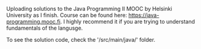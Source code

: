 Uploading solutions to the Java Programming II MOOC by Helsinki University as I finish. Course can be found here: https://java-programming.mooc.fi. I highly recommend it if you are trying to understand fundamentals of the langusge.

To see the solution code, check the '/src/main/java/' folder.
